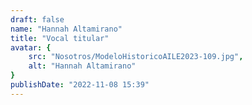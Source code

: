 ```yaml
---
draft: false
name: "Hannah Altamirano"
title: "Vocal titular"
avatar: {
    src: "Nosotros/ModeloHistoricoAILE2023-109.jpg",
    alt: "Hannah Altamirano"
}
publishDate: "2022-11-08 15:39"
---
```

